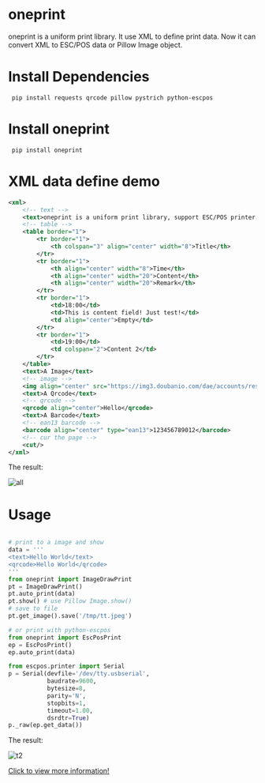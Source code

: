 # oneprint
oneprint is a uniform print library. It use XML to define print data. Now it can convert XML to ESC/POS data or Pillow Image object.

Install Dependencies
===============
```
 pip install requests qrcode pillow pystrich python-escpos
```

Install oneprint
===============
```
 pip install oneprint
```

XML data define demo
===============
```xml
<xml>
    <!-- text -->
    <text>oneprint is a uniform print library, support ESC/POS printer.</text>
    <!-- table -->
    <table border="1">
        <tr border="1">
            <th colspan="3" align="center" width="8">Title</th>
        </tr>
        <tr border="1">
            <th align="center" width="8">Time</th>
            <th align="center" width="20">Content</th>
            <th align="center" width="20">Remark</th>
        </tr>
        <tr border="1">
            <td>18:00</td>
            <td>This is content field! Just test!</td>
            <td align="center">Empty</td>
        </tr>
        <tr border="1">
            <td>19:00</td>
            <td colspan="2">Content 2</td>
        </tr>
    </table>
    <text>A Image</text>
    <!-- image -->
    <img align="center" src="https://img3.doubanio.com/dae/accounts/resources/527f922/sns/assets/lg_main@2x.png"/>
    <text>A Qrcode</text>
    <!-- qrcode -->
    <qrcode align="center">Hello</qrcode>
    <text>A Barcode</text>
    <!-- ean13 barcode -->
    <barcode align="center" type="ean13">123456789012</barcode>
    <!-- cur the page -->
    <cut/>
</xml>
```

The result:

![all](https://ishop-static-qn.inruan.com/Fn19wIxf7lcQIX_19OB-BIa_Kg8X.png)


Usage
===============

```python

# print to a image and show
data = '''
<text>Hello World</text>
<qrcode>Hello World</qrcode>
'''
from oneprint import ImageDrawPrint
pt = ImageDrawPrint()
pt.auto_print(data)
pt.show() # use Pillow Image.show()
# save to file
pt.get_image().save('/tmp/tt.jpeg')

# or print with python-escpos
from oneprint import EscPosPrint
ep = EscPosPrint()
ep.auto_print(data)

from escpos.printer import Serial
p = Serial(devfile='/dev/tty.usbserial',
           baudrate=9600,
           bytesize=8,
           parity='N',
           stopbits=1,
           timeout=1.00,
           dsrdtr=True)
p._raw(ep.get_data())
```

The result:

![t2](https://ishop-static-qn.inruan.com/FrHhC5sGxYWS9ElyUOHgtf0xTxtD.png)

[Click to view more information!](https://github.com/sintrb/oneprint)